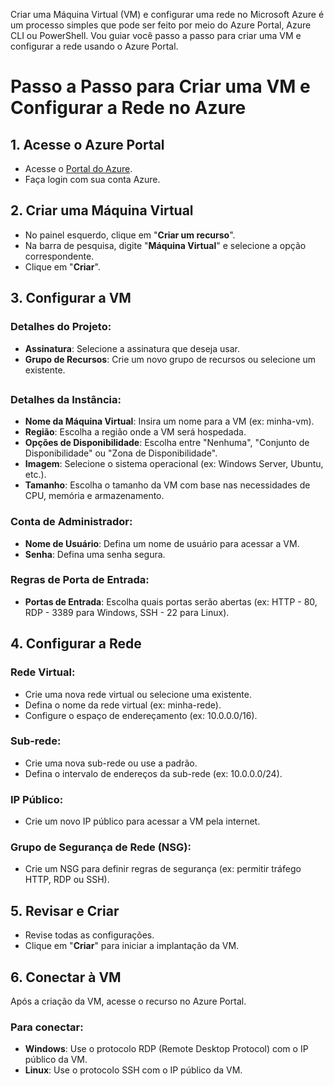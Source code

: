 Criar uma Máquina Virtual (VM) e configurar uma rede no Microsoft Azure é um processo simples que pode ser feito por meio do Azure Portal, Azure CLI ou PowerShell. Vou guiar você passo a passo para criar uma VM e configurar a rede usando o Azure Portal.

# 
# Passo a Passo para Criar uma VM e Configurar a Rede no Azure
## 1. Acesse o Azure Portal
- Acesse o [Portal do Azure](https://portal.azure.com/).
- Faça login com sua conta Azure.

## 2. Criar uma Máquina Virtual
- No painel esquerdo, clique em "**Criar um recurso**".
- Na barra de pesquisa, digite "**Máquina Virtual**" e selecione a opção correspondente.
- Clique em "**Criar**".

## 3. Configurar a VM
### Detalhes do Projeto:
- **Assinatura**: Selecione a assinatura que deseja usar.
- **Grupo de Recursos**: Crie um novo grupo de recursos ou selecione um existente.
## 
### Detalhes da Instância:
   - **Nome da Máquina Virtual**: Insira um nome para a VM (ex: minha-vm).
- **Região**: Escolha a região onde a VM será hospedada.
 - **Opções de Disponibilidade**: Escolha entre "Nenhuma", "Conjunto de Disponibilidade" ou "Zona de Disponibilidade".
- **Imagem**: Selecione o sistema operacional (ex: Windows Server, Ubuntu, etc.).
- **Tamanho**: Escolha o tamanho da VM com base nas necessidades de CPU, memória e armazenamento.

### Conta de Administrador:

- **Nome de Usuário**: Defina um nome de usuário para acessar a VM.
- **Senha**: Defina uma senha segura.

### Regras de Porta de Entrada:

- **Portas de Entrada**: Escolha quais portas serão abertas (ex: HTTP - 80, RDP - 3389 para Windows, SSH - 22 para Linux).

## 4. Configurar a Rede
### Rede Virtual:
- Crie uma nova rede virtual ou selecione uma existente.
- Defina o nome da rede virtual (ex: minha-rede).
- Configure o espaço de endereçamento (ex: 10.0.0.0/16).

### Sub-rede:
- Crie uma nova sub-rede ou use a padrão.
- Defina o intervalo de endereços da sub-rede (ex: 10.0.0.0/24).

### IP Público:
- Crie um novo IP público para acessar a VM pela internet.

### Grupo de Segurança de Rede (NSG):
- Crie um NSG para definir regras de segurança (ex: permitir tráfego HTTP, RDP ou SSH).

## 5. Revisar e Criar
- Revise todas as configurações.
- Clique em "**Criar**" para iniciar a implantação da VM.

## 6. Conectar à VM
Após a criação da VM, acesse o recurso no Azure Portal.

### Para conectar:

- **Windows**: Use o protocolo RDP (Remote Desktop Protocol) com o IP público da VM.
- **Linux**: Use o protocolo SSH com o IP público da VM.

